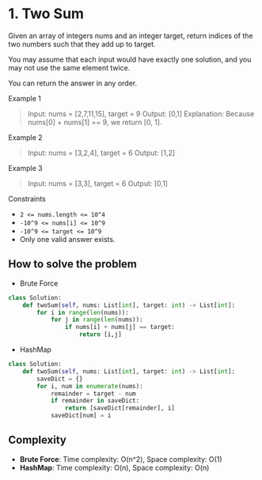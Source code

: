 # 1. Two Sum
<Badge type="tip" text="Easy" />[<Badge type="info" text="LeetCode" />](https://leetcode.com/problems/two-sum/)

Given an array of integers nums and an integer target, return indices of the two numbers such that they add up to target.

You may assume that each input would have exactly one solution, and you may not use the same element twice.

You can return the answer in any order.

 

Example 1
> Input: nums = [2,7,11,15], target = 9
> Output: [0,1]
> Explanation: Because nums[0] + nums[1] == 9, we return [0, 1].

Example 2
> Input: nums = [3,2,4], target = 6
> Output: [1,2]

Example 3
> Input: nums = [3,3], target = 6
> Output: [0,1]
 

Constraints
- `2 <= nums.length <= 10^4`
- `-10^9 <= nums[i] <= 10^9`
- `-10^9 <= target <= 10^9`
- Only one valid answer exists.


## How to solve the problem

- Brute Force

```python
class Solution:
    def twoSum(self, nums: List[int], target: int) -> List[int]:
        for i in range(len(nums)):
            for j in range(len(nums)):
                if nums[i] + nums[j] == target:
                    return [i,j]
```
- HashMap

```python
class Solution:
    def twoSum(self, nums: List[int], target: int) -> List[int]:
        saveDict = {}
        for i, num in enumerate(nums):
            remainder = target - num
            if remainder in saveDict:
                return [saveDict[remainder], i]
            saveDict[num] = i
```

## Complexity
- **Brute Force**: Time complexity: O(n^2), Space complexity: O(1)
- **HashMap**: Time complexity: O(n), Space complexity: O(n)

